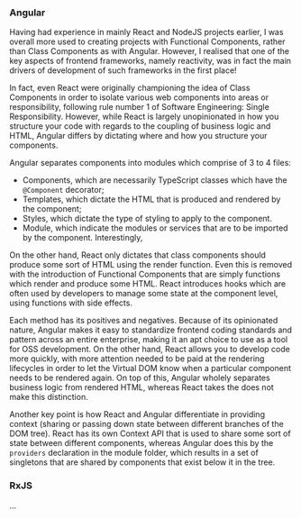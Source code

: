 ### Angular 

Having had experience in mainly React and NodeJS projects earlier, I was overall more used to creating projects with Functional Components, rather than Class Components as with Angular. However, I realised that one of the key aspects of frontend frameworks, namely reactivity, was in fact the main drivers of development of such frameworks in the first place!

In fact, even React were originally championing the idea of Class Components in order to isolate various web components into areas or responsibility, following rule number 1 of Software Engineering: Single Responsibility. However, while React is largely unopinionated in how you structure your code with regards to the coupling of business logic and HTML, Angular differs by dictating where and how you structure your components.

Angular separates components into modules which comprise of 3 to 4 files: 
- Components, which are necessarily TypeScript classes which have the `@Component` decorator;
- Templates, which dictate the HTML that is produced and rendered by the component;
- Styles, which dictate the type of styling to apply to the component.
- Module, which indicate the modules or services that are to be imported by the component. Interestingly, 

On the other hand, React only dictates that class components should produce some sort of HTML using the render function. Even this is removed with the introduction of Functional Components that are simply functions which render and produce some HTML. React introduces hooks which are often used by developers to manage some state at the component level, using functions with side effects.

Each method has its positives and negatives. Because of its opinionated nature, Angular makes it easy to standardize frontend coding standards and pattern across an entire enterprise, making it an apt choice to use as a tool for OSS development. On the other hand, React allows you to develop code more quickly, with more attention needed to be paid at the rendering lifecycles in order to let the Virtual DOM know when a particular component needs to be rendered again. On top of this, Angular wholely separates business logic from rendered HTML, whereas React takes the does not make this distinction.

Another key point is how React and Angular differentiate in providing context (sharing or passing down state between different branches of the DOM tree). React has its own Context API that is used to share some sort of state between different components, whereas Angular does this by the `providers` declaration in the module folder, which results in a set of singletons that are shared by components that exist below it in the tree. 

### RxJS

...